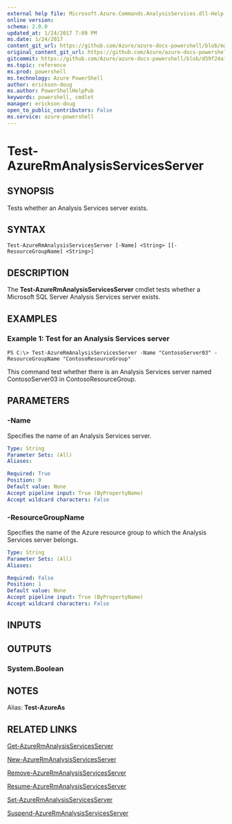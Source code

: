 ```yaml
---
external help file: Microsoft.Azure.Commands.AnalysisServices.dll-Help.xml
online version: 
schema: 2.0.0
updated_at: 1/24/2017 7:09 PM
ms.date: 1/24/2017
content_git_url: https://github.com/Azure/azure-docs-powershell/blob/master/azureps-cmdlets-docs/ResourceManager/AzureRM.AnalysisServices/v3.0.0/Test-AzureRmAnalysisServicesServer.md
original_content_git_url: https://github.com/Azure/azure-docs-powershell/blob/master/azureps-cmdlets-docs/ResourceManager/AzureRM.AnalysisServices/v3.0.0/Test-AzureRmAnalysisServicesServer.md
gitcommit: https://github.com/Azure/azure-docs-powershell/blob/d59f24a1f9cba84b6ab4adbaf9536a5c4661ea02/azureps-cmdlets-docs/ResourceManager/AzureRM.AnalysisServices/v3.0.0/Test-AzureRmAnalysisServicesServer.md
ms.topic: reference
ms.prod: powershell
ms.technology: Azure PowerShell
author: erickson-doug
ms.author: PowerShellHelpPub
keywords: powershell, cmdlet
manager: erickson-doug
open_to_public_contributors: False
ms.service: azure-powershell
---
```


# Test-AzureRmAnalysisServicesServer

## SYNOPSIS
Tests whether an Analysis Services server exists.

## SYNTAX

```
Test-AzureRmAnalysisServicesServer [-Name] <String> [[-ResourceGroupName] <String>]
```

## DESCRIPTION
The **Test-AzureRmAnalysisServicesServer** cmdlet tests whether a Microsoft SQL Server Analysis Services server exists.

## EXAMPLES

### Example 1: Test for an Analysis Services server 
```
PS C:\> Test-AzureRmAnalysisServicesServer -Name "ContosoServer03" -ResourceGroupName "ContosoResourceGroup"
```

This command test whether there is an Analysis Services server named ContosoServer03 in ContosoResourceGroup.

## PARAMETERS

### -Name
Specifies the name of an Analysis Services server.

```yaml
Type: String
Parameter Sets: (All)
Aliases: 

Required: True
Position: 0
Default value: None
Accept pipeline input: True (ByPropertyName)
Accept wildcard characters: False
```

### -ResourceGroupName
Specifies the name of the Azure resource group to which the Analysis Services server belongs.

```yaml
Type: String
Parameter Sets: (All)
Aliases: 

Required: False
Position: 1
Default value: None
Accept pipeline input: True (ByPropertyName)
Accept wildcard characters: False
```

## INPUTS

## OUTPUTS

### System.Boolean

## NOTES
Alias: **Test-AzureAs**

## RELATED LINKS

[Get-AzureRmAnalysisServicesServer](xref:ResourceManager/AzureRM.AnalysisServices/v3.0.0/Get-AzureRmAnalysisServicesServer.md)

[New-AzureRmAnalysisServicesServer](xref:ResourceManager/AzureRM.AnalysisServices/v3.0.0/New-AzureRmAnalysisServicesServer.md)

[Remove-AzureRmAnalysisServicesServer](xref:ResourceManager/AzureRM.AnalysisServices/v3.0.0/Remove-AzureRmAnalysisServicesServer.md)

[Resume-AzureRmAnalysisServicesServer](xref:ResourceManager/AzureRM.AnalysisServices/v3.0.0/Resume-AzureRmAnalysisServicesServer.md)

[Set-AzureRmAnalysisServicesServer](xref:ResourceManager/AzureRM.AnalysisServices/v3.0.0/Set-AzureRmAnalysisServicesServer.md)

[Suspend-AzureRmAnalysisServicesServer](xref:ResourceManager/AzureRM.AnalysisServices/v3.0.0/Suspend-AzureRmAnalysisServicesServer.md)
